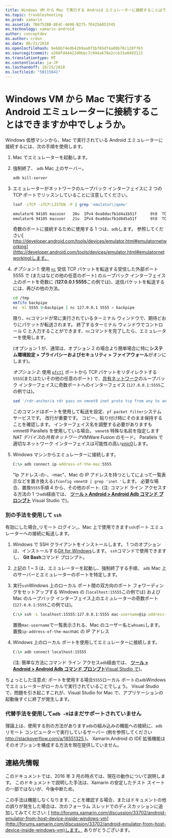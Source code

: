 ```yaml
---
title: Windows VM から Mac で実行する Android エミュレーターに接続することはできますか中でしょうか。
ms.topic: troubleshooting
ms.prod: xamarin
ms.assetid: 7B6752BB-8E4C-4690-B275-7E425A051F45
ms.technology: xamarin-android
author: conceptdev
ms.author: crdun
ms.date: 06/21/2018
ms.openlocfilehash: 6e66bf4edb4269aa0f3b765df4a08b78c128f763
ms.sourcegitcommit: e268fd44422d0bbc7c944a678e2cc633a0493122
ms.translationtype: MT
ms.contentlocale: ja-JP
ms.lasthandoff: 10/25/2018
ms.locfileid: "50115641"
---
```

# <a name="is-it-possible-to-connect-to-android-emulators-running-on-a-mac-from-a-windows-vm"></a>Windows VM から Mac で実行する Android エミュレーターに接続することはできますか中でしょうか。

Windows 仮想マシンから、Mac で実行されている Android エミュレーターに接続するには、次の手順を使用します。

1.  Mac でエミュレーターを起動します。

2.  強制終了、 `adb` Mac 上のサーバー。

    ```bash
    adb kill-server
    ```

3.  エミュレーターがネットワークのループバック インターフェイスに 2 つの TCP ポートでリッスンしていることに注意してください。

    ```bash
    lsof -iTCP -sTCP:LISTEN -P | grep 'emulator\|qemu'

    emulator6 94105 macuser   20u  IPv4 0xa8dacfb1d4a1b51f      0t0  TCP localhost:5555 (LISTEN)
    emulator6 94105 macuser   21u  IPv4 0xa8dacfb1d845a51f      0t0  TCP localhost:5554 (LISTEN)
    ```

    奇数のポートに接続するために使用する 1 つは、`adb`します。 参照してください[ http://developer.android.com/tools/devices/emulator.html#emulatornetworking](http://developer.android.com/tools/devices/emulator.html#emulatornetworking)します。

4.  _オプション 1_: 使用 [`nc`](https://developer.apple.com/library/mac/documentation/Darwin/Reference/ManPages/man1/nc.1.html)
    受信 TCP パケットを転送する受信した外部ポート 5555 で (またはなどの他の任意のポート) のループバック インターフェイス上のポートを奇数に (**127.0.0.1 5555**この例では)、送信パケットを転送するには、再びの他の方法。

    ```bash
    cd /tmp
    mkfifo backpipe
    nc -kl 5555 0<backpipe | nc 127.0.0.1 5555 > backpipe
    ```

    限り、`nc`コマンドが常に実行されているターミナル ウィンドウで、期待どおりにパケットが転送されます。 終了するターミナル ウィンドウでコントロール C と入力することができます、`nc`コマンドを完了したら、エミュレーターを使用します。

    (オプション 1 が、通常は、オプション 2 の場合より簡単場合に特に**システム環境設定 > プライバシーおよびセキュリティ > ファイアウォール**がオンにします)。 

    _オプション 2_: 使用 [`pfctl`](https://developer.apple.com/library/mac/documentation/Darwin/Reference/ManPages/man8/pfctl.8.html)
    ポートから TCP パケットをリダイレクトする`5555`(またはたいその他の任意のポート) で、[共有ネットワーク](http://kb.parallels.com/en/4948)のループバック インターフェイスに奇数ポートへのインターフェイス (`127.0.0.1:5555`この例では)。

    ```bash
    sed '/rdr-anchor/a rdr pass on vmnet8 inet proto tcp from any to any port 5555 -> 127.0.0.1 port 5555' /etc/pf.conf | sudo pfctl -ef -
    ```

    このコマンドはポートを使用して転送を設定、`pf packet filter`システム サービスです。 改行が重要です。 コピー、貼り付け時にそのまま保持することを確認します。 インターフェイス名を調整する必要がありますも*vmnet8* Parallels を使用している場合。 `vmnet8` 特殊な名前を指定します*NAT デバイス*の*共有ネットワーク*VMWare Fusion のモード。 Parallels で適切なネットワーク インターフェイスは可能性の高い[vnic0](http://download.parallels.com/doc/psbm/en/Parallels_Server_Bare_Metal_Users_Guide/29258.htm)します。

5.  Windows マシンからエミュレーターに接続します。

    ```cmd
    C:\> adb connect ip-address-of-the-mac:5555
    ```

    "Ip アドレス-の-、-mac"、Mac の IP アドレスを持つとしてによって一覧表示などを置き換える`ifconfig vmnet8 | grep 'inet '`します。 必要な場合、置換`5555`手順 4 から、その他のポート\. (注: コマンド ライン アクセスする方法の 1 つ`adb`経由では、 [**ツール > Android > Android Adb コマンド プロンプト**](~/cross-platform/troubleshooting/questions/version-logs.md#adb-logcat) Visual Studio で)。

### <a name="alternate-technique-using-ssh"></a>別の手法を使用して `ssh`

有効にした場合_リモート ログイン_、Mac 上で使用できます`ssh`ポート エミュレーターへの接続に転送します。

1.  Windows で SSH クライアントをインストールします。 1 つのオプションは、インストールする[Git for Windows](https://git-for-windows.github.io/)します。 `ssh`コマンドで使用できますし、 **Git Bash**コマンド プロンプト。

2.  上記の 1 ~ 3 は、エミュレーターを起動し、強制終了する手順、 `adb` Mac 上のサーバーとエミュレーターのポートを特定します。

3.  実行`ssh`Windows 上のローカル ポート間の双方向のポート フォワーディングをセットアップする Windows の (`localhost:15555`この例では) および Mac のループバック インターフェイス上のエミュレーターの奇数ポート (`127.0.0.1:5555`この例では)。

    ```cmd 
    C:\> ssh -L localhost:15555:127.0.0.1:5555 mac-username@ip-address-of-the-mac
    ```

    置換`mac-username`で一覧表示される、Mac のユーザー名と`whoami`します。 置換`ip-address-of-the-mac`mac の IP アドレス

4.  Windows 上のローカル ポートを使用してエミュレーターに接続します。

    ```cmd
    C:\> adb connect localhost:15555
    ```

    (注: 簡単な方法にコマンド ライン アクセス`adb`経由では、 [**ツール > Android > Android Adb コマンド プロンプト**Visual Studio で](~/cross-platform/troubleshooting/questions/version-logs.md#adb-logcat))。

ちょっとした注意点: ポートを使用する場合`5555`ローカル ポートの`adb`Windows でエミュレーターがローカルで実行されていることでしょう。 Visual Studio で、問題を引き起こすこれが、Visual Studio for Mac で、アプリケーションの起動後すぐに終了が発生します。

### <a name="alternate-technique-using-adb--h-is-not-yet-supported"></a>代替手法を使用して`adb -H`はまだサポートされていません

理論上は、使用する別の方法があります`adb`の組み込みの機能への接続に、`adb`リモート コンピューターで実行しているサーバー (例を参照してください[ http://stackoverflow.com/a/18551325 ](http://stackoverflow.com/a/18551325))。
Xamarin.Android の IDE 拡張機能はそのオプションを構成する方法を現在提供していません。

## <a name="contact-information"></a>連絡先情報

このドキュメントでは、2016 年 3 月の時点では、現在の動作について説明します。 このドキュメントで説明した手法は、Xamarin の安定したテスト スイートの一部ではないが、今後中断ため。

この手法は機能しなくなります、ことを確認する場合、またはドキュメントの他の誤りが発生した場合は、次のフォーラム スレッドでのディスカッションに追加してみてください: [ http://forums.xamarin.com/discussion/33702/android-emulator-from-host-device-inside-windows-vm](http://forums.xamarin.com/discussion/33702/android-emulator-from-host-device-inside-windows-vm)します。
ありがとうございます。

